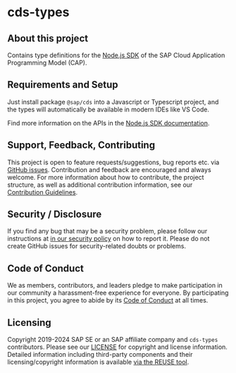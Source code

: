 # cds-types

<!-- [![REUSE status](https://api.reuse.software/badge/github.com/cap-js/cds-types)](https://api.reuse.software/info/github.com/cap-js/cds-types)
![Unit Tests passing](https://github.com/cap-js/cds-types/actions/workflows/test.yml/badge.svg) -->

## About this project

Contains type definitions for the [Node.js SDK](https://cap.cloud.sap/docs/node.js/) of the SAP Cloud Application Programming Model (CAP).

## Requirements and Setup

Just install package `@sap/cds` into a Javascript or Typescript project, and the types will automatically be available in modern IDEs like VS Code.

Find more information on the APIs in the [Node.js SDK documentation](https://cap.cloud.sap/docs/node.js/).

## Support, Feedback, Contributing

This project is open to feature requests/suggestions, bug reports etc. via [GitHub issues](https://github.com/cap-js/cds-types/issues). Contribution and feedback are encouraged and always welcome. For more information about how to contribute, the project structure, as well as additional contribution information, see our [Contribution Guidelines](CONTRIBUTING.md).

## Security / Disclosure

If you find any bug that may be a security problem, please follow our instructions at [in our security policy](https://github.com/SAP/.github/blob/main/SECURITY.md) on how to report it. Please do not create GitHub issues for security-related doubts or problems.

## Code of Conduct

We as members, contributors, and leaders pledge to make participation in our community a harassment-free experience for everyone. By participating in this project, you agree to abide by its [Code of Conduct](https://github.com/SAP/.github/blob/main/CODE_OF_CONDUCT.md) at all times.

## Licensing

Copyright 2019-2024 SAP SE or an SAP affiliate company and `cds-types` contributors. Please see our [LICENSE](LICENSE) for copyright and license information. Detailed information including third-party components and their licensing/copyright information is available [via the REUSE tool](https://api.reuse.software/info/github.com/cap-js/cds-types).
